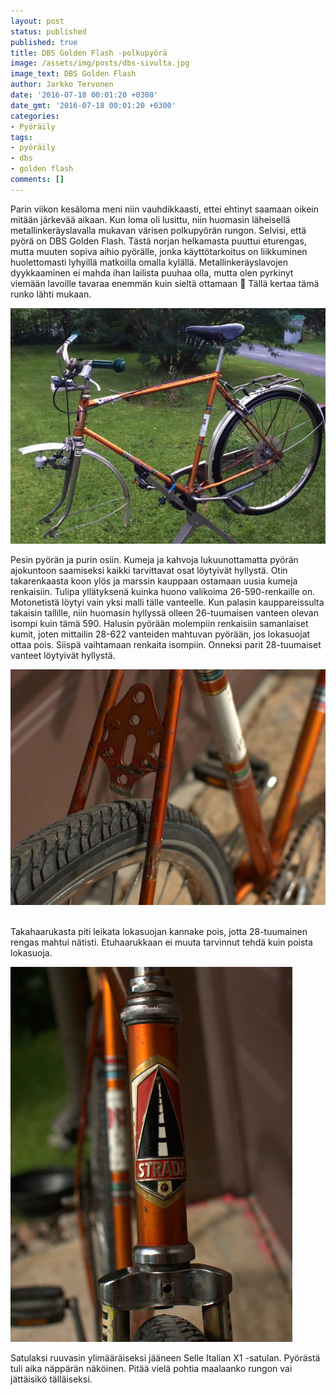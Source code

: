 ```yaml
---
layout: post
status: published
published: true
title: DBS Golden Flash -polkupyörä
image: /assets/img/posts/dbs-sivulta.jpg
image_text: DBS Golden Flash
author: Jarkko Tervonen
date: '2016-07-18 00:01:20 +0300'
date_gmt: '2016-07-18 00:01:20 +0300'
categories:
- Pyöräily
tags:
- pyöräily
- dbs
- golden flash
comments: []
---
```

Parin viikon kesäloma meni niin vauhdikkaasti, ettei ehtinyt saamaan oikein mitään järkevää aikaan. Kun loma oli lusittu, niin huomasin läheisellä metallinkeräyslavalla mukavan värisen polkupyörän rungon. Selvisi, että pyörä on DBS Golden Flash. Tästä norjan helkamasta puuttui eturengas, mutta muuten sopiva aihio pyörälle, jonka käyttötarkoitus on liikkuminen huolettomasti lyhyillä matkoilla omalla kylällä. Metallinkeräyslavojen dyykkaaminen ei mahda ihan lailista puuhaa olla, mutta olen pyrkinyt viemään lavoille tavaraa enemmän kuin sieltä ottamaan 🙂 Tällä kertaa tämä runko lähti mukaan.

<amp-img src="/assets/img/posts/dbs-golden-flash.jpg" alt="DBS Golden Flash" width="4" height="3" layout="responsive">
  <noscript><img src="/assets/img/posts/dbs-golden-flash.jpg" alt="DBS Golden Flash" /></noscript>
</amp-img>

Pesin pyörän ja purin osiin. Kumeja ja kahvoja lukuunottamatta pyörän ajokuntoon saamiseksi kaikki tarvittavat osat löytyivät hyllystä. Otin takarenkaasta koon ylös ja marssin kauppaan ostamaan uusia kumeja renkaisiin. Tulipa yllätyksenä kuinka huono valikoima 26-590-renkaille on. Motonetistä löytyi vain yksi malli tälle vanteelle. Kun palasin kauppareissulta takaisin tallille, niin huomasin hyllyssä olleen 26-tuumaisen vanteen olevan isompi kuin tämä 590. Halusin pyörään molempiin renkaisiin samanlaiset kumit, joten mittailin 28-622 vanteiden mahtuvan pyörään, jos lokasuojat ottaa pois. Siispä vaihtamaan renkaita isompiin. Onneksi parit 28-tuumaiset vanteet löytyivät hyllystä.

<amp-img src="/assets/img/posts/dbs-takarengas.jpg" alt="DBS Takarengas" width="4" height="3" layout="responsive">
  <noscript><img src="/assets/img/posts/dbs-takarengas.jpg" alt="DBS Takarengas" /></noscript>
</amp-img>

<img src="" />

Takahaarukasta piti leikata lokasuojan kannake pois, jotta 28-tuumainen rengas mahtui nätisti. Etuhaarukkaan ei muuta tarvinnut tehdä kuin poista lokasuoja.

<amp-img src="/assets/img/posts/dbs-keula.jpg" alt="DBS Keula" width="4" height="3" layout="responsive">
  <noscript><img src="/assets/img/posts/dbs-keula.jpg" alt="DBS Keula" /></noscript>
</amp-img>

Satulaksi ruuvasin ylimääräiseksi jääneen Selle Italian X1 -satulan. Pyörästä tuli aika näppärän näköinen. Pitää vielä  pohtia maalaanko rungon vai jättäisikö tälläiseksi.
